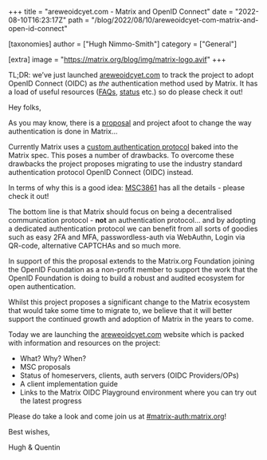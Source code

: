 +++
title = "areweoidcyet.com - Matrix and OpenID Connect"
date = "2022-08-10T16:23:17Z"
path = "/blog/2022/08/10/areweoidcyet-com-matrix-and-open-id-connect"

[taxonomies]
author = ["Hugh Nimmo-Smith"]
category = ["General"]

[extra]
image = "https://matrix.org/blog/img/matrix-logo.avif"
+++

TL;DR: we’ve just launched [areweoidcyet.com](https://areweoidcyet.com) to track the project to adopt OpenID Connect (OIDC) as _the_ authentication method used by Matrix. It has a load of useful resources ([FAQs](https://areweoidcyet.com/#faqs), [status](https://areweoidcyet.com/#when) etc.) so do please check it out!

Hey folks,

As you may know, there is a [proposal](https://github.com/matrix-org/matrix-spec-proposals/pull/3861) and project afoot to change the way authentication is done in Matrix…

Currently Matrix uses a [custom authentication protocol](https://spec.matrix.org/v1.3/client-server-api/#client-authentication) baked into the Matrix spec. This poses a number of drawbacks. To overcome these drawbacks the project proposes migrating to use the industry standard authentication protocol OpenID Connect (OIDC) instead.

In terms of why this is a good idea: [MSC3861](https://github.com/matrix-org/matrix-spec-proposals/blob/hughns/delegated-oidc-architecture/proposals/3861-delegated-oidc-architecture.md) has all the details - please check it out! 

The bottom line is that Matrix should focus on being a decentralised communication protocol - **not** an authentication protocol… and by adopting a dedicated authentication protocol we can benefit from all sorts of goodies such as easy 2FA and MFA, passwordless-auth via WebAuthn, Login via QR-code, alternative CAPTCHAs and so much more.

In support of this the proposal extends to the Matrix.org Foundation joining the OpenID Foundation as a non-profit member to support the work that the OpenID Foundation is doing to build a robust and audited ecosystem for open authentication.

Whilst this project proposes a significant change to the Matrix ecosystem that would take some time to migrate to, we believe that it will better support the continued growth and adoption of Matrix in the years to come.

Today we are launching the [areweoidcyet.com](https://areweoidcyet.com/) website which is packed with information and resources on the project:

 * What? Why? When?
 * MSC proposals
 * Status of homeservers, clients, auth servers (OIDC Providers/OPs)
 * A client implementation guide
 * Links to the Matrix OIDC Playground environment where you can try out the latest progress

Please do take a look and come join us at [#matrix-auth:matrix.org](https://matrix.to/#/#matrix-auth:matrix.org)!

Best wishes,

Hugh & Quentin
